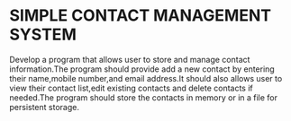 # SIMPLE CONTACT MANAGEMENT SYSTEM
Develop a program that allows user to store and manage contact information.The program should provide add a new contact by entering their name,mobile number,and email address.It should also allows user to view their contact list,edit existing contacts and delete contacts if needed.The program should store the contacts in memory or in a file for persistent storage.

